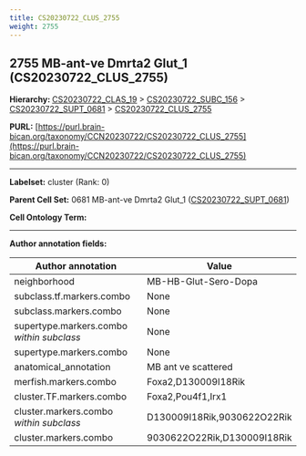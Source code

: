 ```yaml
---
title: CS20230722_CLUS_2755
weight: 2755
---
```

## 2755 MB-ant-ve Dmrta2 Glut_1 (CS20230722_CLUS_2755)
<b>Hierarchy: </b>
[CS20230722_CLAS_19](../CS20230722_CLAS_19) >
[CS20230722_SUBC_156](../CS20230722_SUBC_156) >
[CS20230722_SUPT_0681](../CS20230722_SUPT_0681) >
[CS20230722_CLUS_2755](../CS20230722_CLUS_2755)

**PURL:** [https://purl.brain-bican.org/taxonomy/CCN20230722/CS20230722_CLUS_2755](https://purl.brain-bican.org/taxonomy/CCN20230722/CS20230722_CLUS_2755)

---


**Labelset:** cluster (Rank: 0)

**Parent Cell Set:** 0681 MB-ant-ve Dmrta2 Glut_1 ([CS20230722_SUPT_0681](../CS20230722_SUPT_0681))



**Cell Ontology Term:** 

[MARKER GENES.]: #


---

[TRANSFERRED ANNOTATIONS.]: #


[AUTHOR ANNOTATION FIELDS.]: #


**Author annotation fields:**

| Author annotation | Value |
|-------------------|-------|
|neighborhood|MB-HB-Glut-Sero-Dopa|
|subclass.tf.markers.combo|None|
|subclass.markers.combo|None|
|supertype.markers.combo _within subclass_|None|
|supertype.markers.combo|None|
|anatomical_annotation|MB ant ve scattered|
|merfish.markers.combo|Foxa2,D130009I18Rik|
|cluster.TF.markers.combo|Foxa2,Pou4f1,Irx1|
|cluster.markers.combo _within subclass_|D130009I18Rik,9030622O22Rik|
|cluster.markers.combo|9030622O22Rik,D130009I18Rik|
